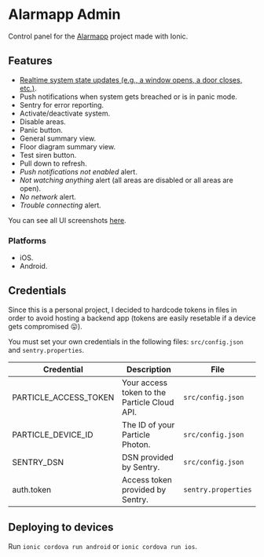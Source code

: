 # Alarmapp Admin
Control panel for the [Alarmapp](https://github.com/ramomar/alarmapp) project made with Ionic.

## Features

- [Realtime system state updates (e.g., a window opens, a door closes, etc.)](https://user-images.githubusercontent.com/10622989/44741183-faec4b80-aac1-11e8-995d-4f72b44b3a25.gif).
- Push notifications when system gets breached or is in panic mode.
- Sentry for error reporting.
- Activate/deactivate system.
- Disable areas.
- Panic button.
- General summary view.
- Floor diagram summary view.
- Test siren button.
- Pull down to refresh.
- _Push notifications not enabled_ alert.
- _Not watching anything_ alert (all areas are disabled or all areas are open).
- _No network_ alert.
- _Trouble connecting_ alert.

You can see all UI screenshots [here](https://github.com/ramomar/alarmapp-admin/issues/1).

### Platforms

- iOS.
- Android.

## Credentials

Since this is a personal project, I decided to hardcode tokens in files in order to avoid hosting a backend app (tokens are easily resetable if a device gets compromised 😛).

You must set your own credentials in the following files: `src/config.json` and `sentry.properties`.

| Credential | Description | File |
|------------|-------------|------|
| PARTICLE_ACCESS_TOKEN | Your access token to the Particle Cloud API. | `src/config.json` |
| PARTICLE_DEVICE_ID | The ID of your Particle Photon. | `src/config.json` |
| SENTRY_DSN | DSN provided by Sentry. | `src/config.json` |
| auth.token | Access token provided by Sentry. | `sentry.properties`|
## Deploying to devices

Run `ionic cordova run android` or `ionic cordova run ios`.
